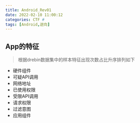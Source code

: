 ```yaml
---
title: Android_Rev01
date: 2022-02-10 11:00:12
categories: CTF #
tags: [Android,逆向]
---
```


## App的特征

> 根据drebin数据集中的样本特征出现次数占比升序排列如下

- 硬件组件
- 可疑API调用
- 网络地址
- 已使用权限
- 受限API调用
- 请求权限
- 过滤意图
- 应用组件
